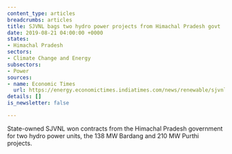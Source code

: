 ```yaml
---
content_type: articles
breadcrumbs: articles
title: SJVNL bags two hydro power projects from Himachal Pradesh govt
date: 2019-08-21 04:00:00 +0000
states:
- Himachal Pradesh
sectors:
- Climate Change and Energy
subsectors:
- Power
sources:
- name: Economic Times
  url: https://energy.economictimes.indiatimes.com/news/renewable/sjvnl-bags-two-hydro-power-projects-from-himachal-pradesh-govt/70685146
details: []
is_newsletter: false

---
```

State-owned SJVNL won contracts from the Himachal Pradesh government for two hydro power units, the 138 MW Bardang and 210 MW Purthi projects.
